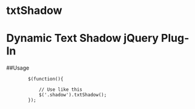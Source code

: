 # txtShadow

Dynamic Text Shadow jQuery Plug-In
==================================================

##Usage
```
		$(function(){

			// Use like this
			$('.shadow').txtShadow();
		});
```
